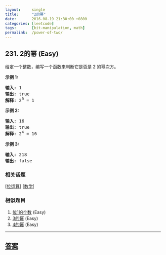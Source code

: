 ```yaml
---
layout:     single
title:      "2的幂"
date:       2016-08-19 21:30:00 +0800
categories: [leetcode]
tags:       [bit-manipulation, math]
permalink:  /power-of-two/
---
```


## 231. 2的幂 (Easy)

<p>给定一个整数，编写一个函数来判断它是否是 2 的幂次方。</p>

<p><strong>示例&nbsp;1:</strong></p>

<pre><strong>输入:</strong> 1
<strong>输出:</strong> true
<strong>解释: </strong>2<sup>0</sup>&nbsp;= 1</pre>

<p><strong>示例 2:</strong></p>

<pre><strong>输入:</strong> 16
<strong>输出:</strong> true
<strong>解释: </strong>2<sup>4</sup>&nbsp;= 16</pre>

<p><strong>示例 3:</strong></p>

<pre><strong>输入:</strong> 218
<strong>输出:</strong> false</pre>

### 相关话题
  [[位运算](https://github.com/openset/leetcode/tree/master/tag/bit-manipulation/README.md)]
  [[数学](https://github.com/openset/leetcode/tree/master/tag/math/README.md)]

### 相似题目
  1. [位1的个数](/number-of-1-bits) (Easy)
  1. [3的幂](/power-of-three) (Easy)
  1. [4的幂](/power-of-four) (Easy)

---

## [答案](https://github.com/openset/leetcode/tree/master/problems/power-of-two)

